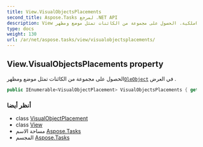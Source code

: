 ```yaml
---
title: View.VisualObjectsPlacements
second_title: Aspose.Tasks لمرجع .NET API
description: View ملكية. الحصول على مجموعة من الكائنات تمثل موضع ومظهرOleObject في العرض .
type: docs
weight: 130
url: /ar/net/aspose.tasks/view/visualobjectsplacements/
---
```

## View.VisualObjectsPlacements property

الحصول على مجموعة من الكائنات تمثل موضع ومظهر[`OleObject`](../../oleobject/) في العرض .

```csharp
public IEnumerable<VisualObjectPlacement> VisualObjectsPlacements { get; }
```

### أنظر أيضا

* class [VisualObjectPlacement](../../../aspose.tasks.visualization/visualobjectplacement/)
* class [View](../)
* مساحة الاسم [Aspose.Tasks](../../view/)
* المجسم [Aspose.Tasks](../../../)


